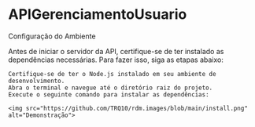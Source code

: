 # APIGerenciamentoUsuario

Configuração do Ambiente

Antes de iniciar o servidor da API, certifique-se de ter instalado as dependências necessárias. Para fazer isso, siga as etapas abaixo:

    Certifique-se de ter o Node.js instalado em seu ambiente de desenvolvimento.
    Abra o terminal e navegue até o diretório raiz do projeto.
    Execute o seguinte comando para instalar as dependências:
    
    <img src="https://github.com/TRQ10/rdm.images/blob/main/install.png" alt="Demonstração">
    
